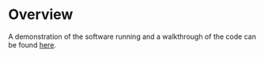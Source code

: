 # Overview


A demonstration of the software running and a walkthrough of the code can be found [here](https://youtu.be/gWTJ1k4A3jY).
